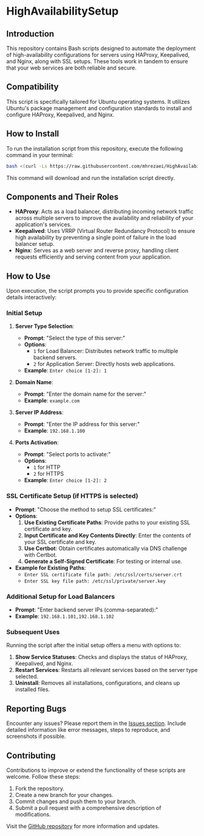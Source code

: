 # HighAvailabilitySetup

## Introduction
This repository contains Bash scripts designed to automate the deployment of high-availability configurations for servers using HAProxy, Keepalived, and Nginx, along with SSL setups. These tools work in tandem to ensure that your web services are both reliable and secure.

## Compatibility
This script is specifically tailored for Ubuntu operating systems. It utilizes Ubuntu's package management and configuration standards to install and configure HAProxy, Keepalived, and Nginx.

## How to Install
To run the installation script from this repository, execute the following command in your terminal:
```bash
bash <(curl -Ls https://raw.githubusercontent.com/mhrezaei/HighAvailabilitySetup/master/install.sh)
```
This command will download and run the installation script directly.

## Components and Their Roles
- **HAProxy**: Acts as a load balancer, distributing incoming network traffic across multiple servers to improve the availability and reliability of your application's services.
- **Keepalived**: Uses VRRP (Virtual Router Redundancy Protocol) to ensure high availability by preventing a single point of failure in the load balancer setup.
- **Nginx**: Serves as a web server and reverse proxy, handling client requests efficiently and serving content from your application.

## How to Use
Upon execution, the script prompts you to provide specific configuration details interactively:

### Initial Setup
1. **Server Type Selection**:
    - **Prompt**: "Select the type of this server:"
    - **Options**:
        - `1` for Load Balancer: Distributes network traffic to multiple backend servers.
        - `2` for Application Server: Directly hosts web applications.
    - **Example**: `Enter choice [1-2]: 1`

2. **Domain Name**:
    - **Prompt**: "Enter the domain name for the server:"
    - **Example**: `example.com`

3. **Server IP Address**:
    - **Prompt**: "Enter the IP address for this server:"
    - **Example**: `192.168.1.100`

4. **Ports Activation**:
    - **Prompt**: "Select ports to activate:"
    - **Options**:
        - `1` for HTTP
        - `2` for HTTPS
    - **Example**: `Enter choice [1-2]: 2`

### SSL Certificate Setup (if HTTPS is selected)
- **Prompt**: "Choose the method to setup SSL certificates:"
- **Options**:
    1. **Use Existing Certificate Paths**: Provide paths to your existing SSL certificate and key.
    2. **Input Certificate and Key Contents Directly**: Enter the contents of your SSL certificate and key.
    3. **Use Certbot**: Obtain certificates automatically via DNS challenge with Certbot.
    4. **Generate a Self-Signed Certificate**: For testing or internal use.
- **Example for Existing Paths**:
    - `Enter SSL certificate file path: /etc/ssl/certs/server.crt`
    - `Enter SSL key file path: /etc/ssl/private/server.key`

### Additional Setup for Load Balancers
- **Prompt**: "Enter backend server IPs (comma-separated):"
- **Example**: `192.168.1.101,192.168.1.102`

### Subsequent Uses
Running the script after the initial setup offers a menu with options to:
1. **Show Service Statuses**: Checks and displays the status of HAProxy, Keepalived, and Nginx.
2. **Restart Services**: Restarts all relevant services based on the server type selected.
3. **Uninstall**: Removes all installations, configurations, and cleans up installed files.

## Reporting Bugs
Encounter any issues? Please report them in the [Issues section](https://github.com/mhrezaei/HighAvailabilitySetup/issues). Include detailed information like error messages, steps to reproduce, and screenshots if possible.

## Contributing
Contributions to improve or extend the functionality of these scripts are welcome. Follow these steps:
1. Fork the repository.
2. Create a new branch for your changes.
3. Commit changes and push them to your branch.
4. Submit a pull request with a comprehensive description of modifications.

Visit the [GitHub repository](https://github.com/mhrezaei/HighAvailabilitySetup) for more information and updates.
